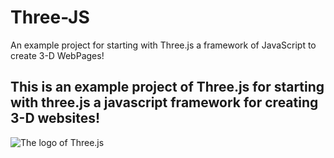 # Three-JS
An example project for starting with Three.js a framework of JavaScript to create 3-D WebPages!


## This is an example project of Three.js for starting with three.js a javascript framework for creating 3-D websites!
<img src="https://img.stackshare.io/service/5883/preview.png" alt="The logo of Three.js">
